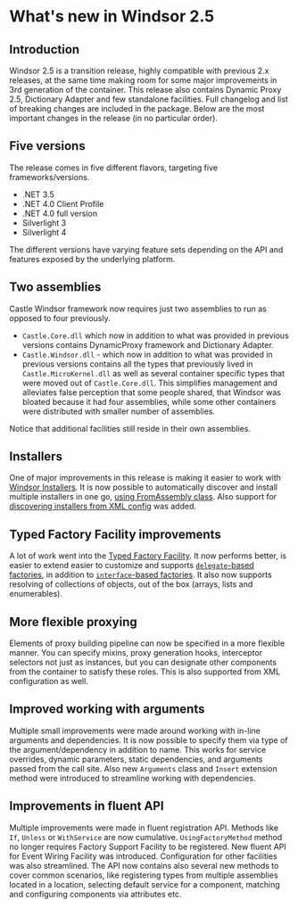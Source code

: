 # What's new in Windsor 2.5

## Introduction

Windsor 2.5 is a transition release, highly compatible with previous 2.x releases, at the same time making room for some major improvements in 3rd generation of the container. This release also contains Dynamic Proxy 2.5, Dictionary Adapter and few standalone facilities. Full changelog and list of breaking changes are included in the package. Below are the most important changes in the release (in no particular order).

## Five versions

The release comes in five different flavors, targeting five frameworks/versions.

* .NET 3.5
* .NET 4.0 Client Profile
* .NET 4.0 full version
* Silverlight 3
* Silverlight 4

The different versions have varying feature sets depending on the API and features exposed by the underlying platform.

## Two assemblies

Castle Windsor framework now requires just two assemblies to run as opposed to four previously.

* `Castle.Core.dll` which now in addition to what was provided in previous versions contains DynamicProxy framework and Dictionary Adapter.
* `Castle.Windsor.dll` - which now in addition to what was provided in previous versions contains all the types that previously lived in `Castle.MicroKernel.dll` as well as several container specific types that were moved out of `Castle.Core.dll`. This simplifies management and alleviates false perception that some people shared, that Windsor was bloated because it had four assemblies, while some other containers were distributed with smaller number of assemblies.

Notice that additional facilities still reside in their own assemblies.

## Installers

One of major improvements in this release is making it easier to work with [Windsor Installers](installers.md). It is now possible to automatically discover and install multiple installers in one go, [using FromAssembly class](installers.md#fromassembly-class). Also support for [discovering installers from XML config](registering-installers.md) was added.

## Typed Factory Facility improvements

A lot of work went into the [Typed Factory Facility](typed-factory-facility.md). It now performs better, is easier to extend easier to customize and supports [`delegate`-based factories](typed-factory-facility-delegate-based.md), in addition to [`interface`-based factories](typed-factory-facility-interface-based.md). It also now supports resolving of collections of objects, out of the box (arrays, lists and enumerables).

## More flexible proxying

Elements of proxy building pipeline can now be specified in a more flexible manner. You can specify mixins, proxy generation hooks, interceptor selectors not just as instances, but you can designate other components from the container to satisfy these roles. This is also supported from XML configuration as well.

## Improved working with arguments

Multiple small improvements were made around working with in-line arguments and dependencies. It is now possible to specify them via type of the argument/dependency in addition to name. This works for service overrides, dynamic parameters, static dependencies, and arguments passed from the call site. Also new `Arguments` class and `Insert` extension method were introduced to streamline working with dependencies.

## Improvements in fluent API

Multiple improvements were made in fluent registration API. Methods like `If`, `Unless` or `WithService` are now cumulative. `UsingFactoryMethod` method no longer requires Factory Support Facility to be registered. New fluent API for Event Wiring Facility was introduced. Configuration for other facilities was also streamlined. The API now contains also several new methods to cover common scenarios, like registering types from multiple assemblies located in a location, selecting default service for a component, matching and configuring components via attributes etc.